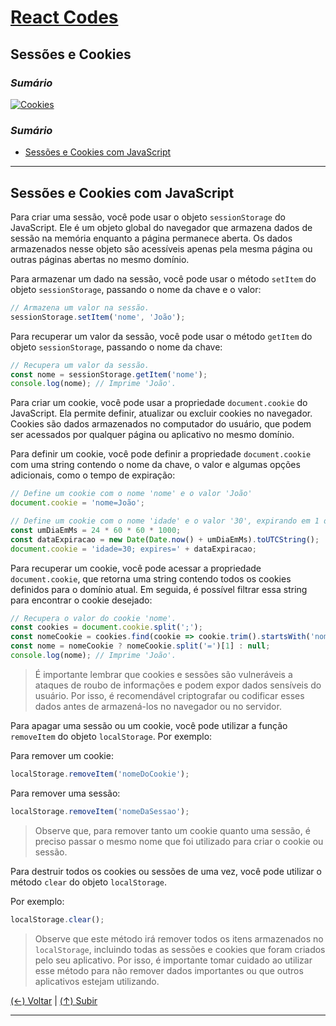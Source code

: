 # [React Codes](https://github.com/systemboys/React_Codes#react-codes "React Codes")

## Sessões e Cookies

### *Sumário*

[![Cookies](https://github.com/systemboys/React_Codes/blob/main/Funcionalidades/Sess%C3%B5es%20e%20Cookies/images/cookies-1.png?raw=true "Cookies")](https://github.com/systemboys/React_Codes/blob/main/Funcionalidades/Sess%C3%B5es%20e%20Cookies/images/cookies-1.png?raw=true "Cookies")

### *Sumário*

- [Sessões e Cookies com JavaScript](#sess%C3%B5es-e-cookies-com-javascript "Sessões e Cookies com JavaScript")

---

## Sessões e Cookies com JavaScript

Para criar uma sessão, você pode usar o objeto `sessionStorage` do JavaScript. Ele é um objeto global do navegador que armazena dados de sessão na memória enquanto a página permanece aberta. Os dados armazenados nesse objeto são acessíveis apenas pela mesma página ou outras páginas abertas no mesmo domínio.

Para armazenar um dado na sessão, você pode usar o método `setItem` do objeto `sessionStorage`, passando o nome da chave e o valor:

```jsx
// Armazena um valor na sessão.
sessionStorage.setItem('nome', 'João');
```

Para recuperar um valor da sessão, você pode usar o método `getItem` do objeto `sessionStorage`, passando o nome da chave:

```jsx
// Recupera um valor da sessão.
const nome = sessionStorage.getItem('nome');
console.log(nome); // Imprime 'João'.
```

Para criar um cookie, você pode usar a propriedade `document.cookie` do JavaScript. Ela permite definir, atualizar ou excluir cookies no navegador. Cookies são dados armazenados no computador do usuário, que podem ser acessados por qualquer página ou aplicativo no mesmo domínio.

Para definir um cookie, você pode definir a propriedade `document.cookie` com uma string contendo o nome da chave, o valor e algumas opções adicionais, como o tempo de expiração:

```jsx
// Define um cookie com o nome 'nome' e o valor 'João'
document.cookie = 'nome=João';

// Define um cookie com o nome 'idade' e o valor '30', expirando em 1 dia.
const umDiaEmMs = 24 * 60 * 60 * 1000;
const dataExpiracao = new Date(Date.now() + umDiaEmMs).toUTCString();
document.cookie = 'idade=30; expires=' + dataExpiracao;
```

Para recuperar um cookie, você pode acessar a propriedade `document.cookie`, que retorna uma string contendo todos os cookies definidos para o domínio atual. Em seguida, é possível filtrar essa string para encontrar o cookie desejado:

```jsx
// Recupera o valor do cookie 'nome'.
const cookies = document.cookie.split(';');
const nomeCookie = cookies.find(cookie => cookie.trim().startsWith('nome='));
const nome = nomeCookie ? nomeCookie.split('=')[1] : null;
console.log(nome); // Imprime 'João'.
```

> É importante lembrar que cookies e sessões são vulneráveis a ataques de roubo de informações e podem expor dados sensíveis do usuário. Por isso, é recomendável criptografar ou codificar esses dados antes de armazená-los no navegador ou no servidor.

Para apagar uma sessão ou um cookie, você pode utilizar a função `removeItem` do objeto `localStorage`. Por exemplo:

Para remover um cookie:

```jsx
localStorage.removeItem('nomeDoCookie');
```

Para remover uma sessão:

```jsx
localStorage.removeItem('nomeDaSessao');
```

> Observe que, para remover tanto um cookie quanto uma sessão, é preciso passar o mesmo nome que foi utilizado para criar o cookie ou sessão.

Para destruir todos os cookies ou sessões de uma vez, você pode utilizar o método `clear` do objeto `localStorage`.

Por exemplo:

```jsx
localStorage.clear();
```

> Observe que este método irá remover todos os itens armazenados no `localStorage`, incluindo todas as sessões e cookies que foram criados pelo seu aplicativo. Por isso, é importante tomar cuidado ao utilizar esse método para não remover dados importantes ou que outros aplicativos estejam utilizando.

[(&larr;) Voltar](https://github.com/systemboys/React_Codes#react-codes "Voltar ao Sumário") | 
[(&uarr;) Subir](#sum%C3%A1rio "Subir para o topo")

---
